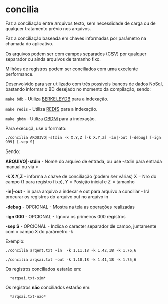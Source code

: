 # concilia

Faz a conciliação entre arquivos texto, sem necessidade de carga ou de qualquer tratamento prévio nos arquivos.

Faz a conciliação baseada em chaves informadas por parâmetro na chamada do aplicativo.

Os arquivos podem ser com campos separados (CSV) por qualquer separador ou ainda arquivos de tamanho fixo.

Milhões de registros podem ser conciliados com uma excelente performance.

Desenvolvido para ser utilizado com três possíveis bancos de dados NoSql, bastando informar o BD desejado no momento da compilação, sendo:

`make bdb` - Utiliza [BERKELEYDB](https://www.oracle.com/database/technologies/related/berkeleydb.html) para a indexação.  

`make redis` - Utiliza [REDIS](https://redis.io/) para a indexação.

`make gbdm` - Utiliza [GBDM](https://www.gnu.org.ua/software/gdbm/) para a indexação.

Para execuçã, use o formato:

`./concilia ARQUIVO|-stdin -k X.Y,Z [-k X.Y,Z] -in|-out [-debug] [-ign 999] [-sep S]`

Sendo:

   **ARQUIVO|-stdin** - Nome do arquivo de entrada, ou use -stdin para entrada manual ou via <
   
   **-k X.Y,Z** - informa a chave de conciliação (podem ser várias) X = Nro do campo (1 para registro fixo), Y = Posição inicial e Z = tamanho
   
   **-in|-out** - in para arquivo a indexar e out para arquivo a conciliar - Irá procurar os registros do arquivo out no arquivo in
   
   **-debug** - OPCIONAL - Mostra na tela as operações realizadas
   
   **-ign 000** - OPCIONAL - Ignora os primeiros 000 registros
   
   **-sep S** - OPCIONAL - Indica o caracter separador de campo, juntamente com o campo X do parâmetro -k
   
   
Exemplo:

   `./concilia arqent.txt -in  -k 1.11,18 -k 1.42,18 -k 1.76,6`
   
   `./concilia arqsai.txt -out -k 1.10,18 -k 1.41,18 -k 1.75,6`
   
   Os registros conciliados estarão em:

      *arqsai.txt-sim*
      
   Os registros **não** conciliados estarão em:

      *arqsai.txt-nao*

